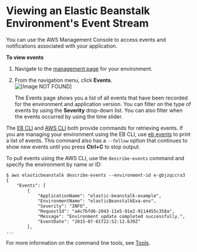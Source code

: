 # Viewing an Elastic Beanstalk Environment's Event Stream<a name="using-features.events"></a>

You can use the AWS Management Console to access events and notifications associated with your application\.

**To view events**

1. Navigate to the [management page](environments-console.md) for your environment\.

1. From the navigation menu, click **Events**\.  
![\[Image NOT FOUND\]](http://docs.aws.amazon.com/elasticbeanstalk/latest/dg/images/environment-events.png)

   The Events page shows you a list of all events that have been recorded for the environment and application version\. You can filter on the type of events by using the **Severity** drop\-down list\. You can also filter when the events occurred by using the time slider\. 

The [EB CLI](eb-cli3.md) and [AWS CLI](https://aws.amazon.com/cli/) both provide commands for retrieving events\. If you are managing your environment using the EB CLI, use [eb events](eb3-events.md) to print a list of events\. This command also has a `--follow` option that continues to show new events until you press **Ctrl\+C** to stop output\.

To pull events using the AWS CLI, use the `describe-events` command and specify the environment by name or ID:

```
$ aws elasticbeanstalk describe-events --environment-id e-gbjzqccra3
{
    "Events": [
        {
            "ApplicationName": "elastic-beanstalk-example",
            "EnvironmentName": "elasticBeanstalkExa-env",
            "Severity": "INFO",
            "RequestId": "a4c7bfd6-2043-11e5-91e2-9114455c358a",
            "Message": "Environment update completed successfully.",
            "EventDate": "2015-07-01T22:52:12.639Z"
        },
...
```

For more information on the command line tools, see [Tools](eb-cli3.md)\.